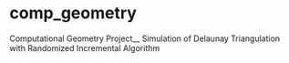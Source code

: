 # comp_geometry
Computational Geometry Project__
Simulation of Delaunay Triangulation with Randomized Incremental Algorithm
